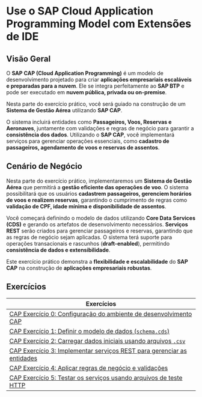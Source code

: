 # **Use o SAP Cloud Application Programming Model com Extensões de IDE**  

## **Visão Geral**  
O **SAP CAP (Cloud Application Programming)** é um modelo de desenvolvimento projetado para criar **aplicações empresariais escaláveis e preparadas para a nuvem**. Ele se integra perfeitamente ao **SAP BTP** e pode ser executado em **nuvem pública, privada ou on-premise**.  

Nesta parte do exercício prático, você será guiado na construção de um **Sistema de Gestão Aérea** utilizando **SAP CAP**.  

O sistema incluirá entidades como **Passageiros, Voos, Reservas e Aeronaves**, juntamente com validações e regras de negócio para garantir a **consistência dos dados**. Utilizando o **SAP CAP**, você implementará serviços para gerenciar operações essenciais, como **cadastro de passageiros, agendamento de voos e reservas de assentos**.  

## **Cenário de Negócio**  
Nesta parte do exercício prático, implementaremos um **Sistema de Gestão Aérea** que permitirá a **gestão eficiente das operações de voo**. O sistema possibilitará que os usuários **cadastrem passageiros, gerenciem horários de voos e realizem reservas**, garantindo o cumprimento de regras como **validação de CPF, idade mínima e disponibilidade de assentos**.  

Você começará definindo o modelo de dados utilizando **Core Data Services (CDS)** e gerando os artefatos de desenvolvimento necessários. **Serviços REST** serão criados para gerenciar passageiros e reservas, garantindo que as regras de negócio sejam aplicadas. O sistema terá suporte para operações transacionais e rascunhos (**draft-enabled**), permitindo **consistência de dados e extensibilidade**.  

Este exercício prático demonstra a **flexibilidade e escalabilidade** do **SAP CAP** na construção de **aplicações empresariais robustas**.  

## **Exercícios**  

| Exercícios |
|-----------|
| [CAP Exercício 0: Configuração do ambiente de desenvolvimento CAP](https://github.com/ViniciusInfinitfy/btp-experience2025-AD267/tree/main/exercises/ex99) |
| [CAP Exercício 1: Definir o modelo de dados (`schema.cds`)](https://github.com/ViniciusInfinitfy/btp-experience2025-AD267/tree/main/exercises/ex1) |
| [CAP Exercício 2: Carregar dados iniciais usando arquivos `.csv`](https://github.com/ViniciusInfinitfy/btp-experience2025-AD267/tree/main/exercises/ex2) |
| [CAP Exercício 3: Implementar serviços REST para gerenciar as entidades](https://github.com/ViniciusInfinitfy/btp-experience2025-AD267/tree/main/exercises/ex3) |
| [CAP Exercício 4: Aplicar regras de negócio e validações](https://github.com/ViniciusInfinitfy/btp-experience2025-AD267/tree/main/exercises/ex4) |
| [CAP Exercício 5: Testar os serviços usando arquivos de teste HTTP](https://github.com/ViniciusInfinitfy/btp-experience2025-AD267/tree/main/exercises/ex5) |  
